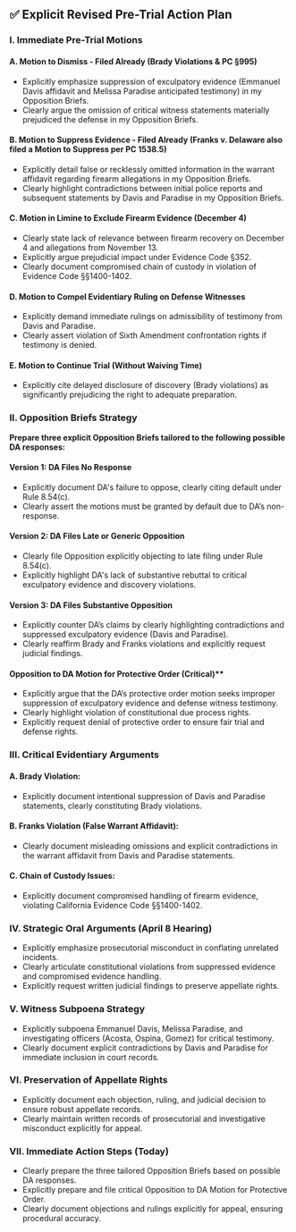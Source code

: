 ## ✅ Explicit Revised Pre-Trial Action Plan

### I. Immediate Pre-Trial Motions

#### A. **Motion to Dismiss - Filed Already (Brady Violations & PC §995)**

- Explicitly emphasize suppression of exculpatory evidence (Emmanuel Davis affidavit and Melissa Paradise anticipated testimony) in my Opposition Briefs.
- Clearly argue the omission of critical witness statements materially prejudiced the defense in my Opposition Briefs.

#### B. **Motion to Suppress Evidence - Filed Already (Franks v. Delaware also filed a Motion to Suppress per PC 1538.5)**

- Explicitly detail false or recklessly omitted information in the warrant affidavit regarding firearm allegations in my Opposition Briefs.
- Clearly highlight contradictions between initial police reports and subsequent statements by Davis and Paradise in my Opposition Briefs.

#### C. **Motion in Limine to Exclude Firearm Evidence (December 4)**

- Clearly state lack of relevance between firearm recovery on December 4 and allegations from November 13.
- Explicitly argue prejudicial impact under Evidence Code §352.
- Clearly document compromised chain of custody in violation of Evidence Code §§1400-1402.

#### D. **Motion to Compel Evidentiary Ruling on Defense Witnesses**

- Explicitly demand immediate rulings on admissibility of testimony from Davis and Paradise.
- Clearly assert violation of Sixth Amendment confrontation rights if testimony is denied.

#### E. **Motion to Continue Trial (Without Waiving Time)**

- Explicitly cite delayed disclosure of discovery (Brady violations) as significantly prejudicing the right to adequate preparation.

### II. Opposition Briefs Strategy

**Prepare three explicit Opposition Briefs tailored to the following possible DA responses:**

#### Version 1: **DA Files No Response**

- Explicitly document DA's failure to oppose, clearly citing default under Rule 8.54(c).
- Clearly assert the motions must be granted by default due to DA’s non-response.

#### Version 2: **DA Files Late or Generic Opposition**

- Clearly file Opposition explicitly objecting to late filing under Rule 8.54(c).
- Explicitly highlight DA's lack of substantive rebuttal to critical exculpatory evidence and discovery violations.

#### Version 3: **DA Files Substantive Opposition**

- Explicitly counter DA’s claims by clearly highlighting contradictions and suppressed exculpatory evidence (Davis and Paradise).
- Clearly reaffirm Brady and Franks violations and explicitly request judicial findings.

#### Opposition to DA Motion for Protective Order (Critical)\*\*

- Explicitly argue that the DA’s protective order motion seeks improper suppression of exculpatory evidence and defense witness testimony.
- Clearly highlight violation of constitutional due process rights.
- Explicitly request denial of protective order to ensure fair trial and defense rights.

### III. Critical Evidentiary Arguments

#### A. **Brady Violation:**

- Explicitly document intentional suppression of Davis and Paradise statements, clearly constituting Brady violations.

#### B. **Franks Violation (False Warrant Affidavit):**

- Clearly document misleading omissions and explicit contradictions in the warrant affidavit from Davis and Paradise statements.

#### C. **Chain of Custody Issues:**

- Explicitly document compromised handling of firearm evidence, violating California Evidence Code §§1400-1402.

### IV. Strategic Oral Arguments (April 8 Hearing)

- Explicitly emphasize prosecutorial misconduct in conflating unrelated incidents.
- Clearly articulate constitutional violations from suppressed evidence and compromised evidence handling.
- Explicitly request written judicial findings to preserve appellate rights.

### V. Witness Subpoena Strategy

- Explicitly subpoena Emmanuel Davis, Melissa Paradise, and investigating officers (Acosta, Ospina, Gomez) for critical testimony.
- Clearly document explicit contradictions by Davis and Paradise for immediate inclusion in court records.

### VI. Preservation of Appellate Rights

- Explicitly document each objection, ruling, and judicial decision to ensure robust appellate records.
- Clearly maintain written records of prosecutorial and investigative misconduct explicitly for appeal.

### VII. Immediate Action Steps (Today)

- Clearly prepare the three tailored Opposition Briefs based on possible DA responses.
- Explicitly prepare and file critical Opposition to DA Motion for Protective Order.
- Clearly document objections and rulings explicitly for appeal, ensuring procedural accuracy.


